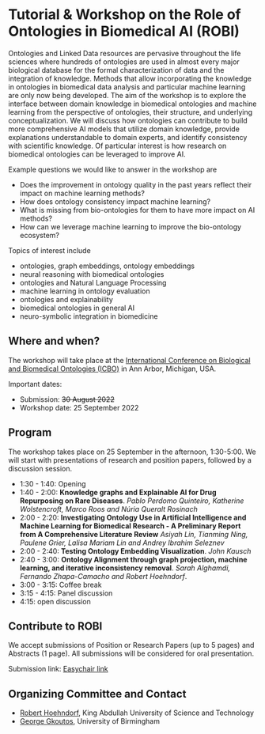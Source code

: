# Tutorial & Workshop on the Role of Ontologies in Biomedical AI (ROBI)

Ontologies and Linked Data resources are pervasive throughout the life
sciences where hundreds of ontologies are used in almost every major
biological database for the formal characterization of data and the
integration of knowledge. Methods that allow incorporating the
knowledge in ontologies in biomedical data analysis and particular
machine learning are only now being developed. The aim of the workshop
is to explore the interface between domain knowledge in biomedical
ontologies and machine learning from the perspective of ontologies,
their structure, and underlying conceptualization. We will discuss how
ontologies can contribute to build more comprehensive AI models that
utilize domain knowledge, provide explanations understandable to
domain experts, and identify consistency with scientific knowledge.
Of particular interest is how research on biomedical ontologies can be
leveraged to improve AI.

Example questions we would like to answer in the workshop are
* Does the improvement in ontology quality in the past years reflect
  their impact on machine learning methods?
* How does ontology consistency impact machine learning?
* What is missing from bio-ontologies for them to have more impact on
  AI methods?
* How can we leverage machine learning to improve the bio-ontology
  ecosystem?

Topics of interest include
* ontologies, graph embeddings, ontology embeddings
* neural reasoning with biomedical ontologies
* ontologies and Natural Language Processing
* machine learning in ontology evaluation
* ontologies and explainability
* biomedical ontologies in general AI
* neuro-symbolic integration in biomedicine

## Where and when?
The workshop will take place at the [International Conference on Biological
and Biomedical Ontologies
(ICBO)](https://icbo-conference.github.io/icbo2022/call-for-submissions/)
in Ann Arbor, Michigan, USA. 

Important dates:
* Submission: ~~30 August 2022~~
* Workshop date: 25 September 2022

## Program

The workshop takes place on 25 September in the afternoon,
1:30-5:00. We will start with presentations of research and position
papers, followed by a discussion session.

* 1:30 - 1:40: Opening
* 1:40 - 2:00: **Knowledge graphs and Explainable AI
  for Drug Repurposing on Rare Diseases**. *Pablo Perdomo Quinteiro, Katherine Wolstencroft, Marco
  Roos and Núria Queralt Rosinach*
* 2:00 - 2:20: **Investigating Ontology Use in Artificial Intelligence
  and Machine Learning for Biomedical Research - A Preliminary Report
  from A Comprehensive Literature Review** *Asiyah Lin, Tianming Ning,
  Paulene Grier, Lalisa Mariam Lin and Andrey Ibrahim Seleznev*
* 2:00 - 2:40: **Testing Ontology Embedding Visualization**. *John
  Kausch*
* 2:40 - 3:00: **Ontology Alignment through graph projection, machine learning, and
  iterative inconsistency removal**. *Sarah Alghamdi, Fernando
  Zhapa-Camacho and Robert Hoehndorf*.
* 3:00 - 3:15: Coffee break
* 3:15 - 4:15: Panel discussion
* 4:15: open discussion


## Contribute to ROBI

We accept submissions of Position or Research Papers (up to 5 pages)
and Abstracts (1 page). All submissions will be considered for oral
presentation.

Submission link: [Easychair link](https://easychair.org/conferences/?conf=robi2022)


## Organizing Committee and Contact

* [Robert Hoehndorf](https://www.kaust.edu.sa/en/study/faculty/robert-hoehndorf),
  King Abdullah University of Science and Technology
* [George Gkoutos](https://www.birmingham.ac.uk/staff/profiles/cancer-genomic/gkoutos-georgios.aspx),
  University of Birmingham

